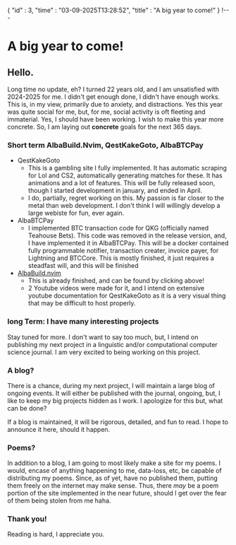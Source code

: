 {
  "id" : 3,
  "time" : "03-09-2025T13:28:52",
  "title" : "A big year to come!"
} 
!---
# A big year to come!
## Hello.

Long time no update, eh?
I turned 22 years old, and I am unsatisfied with 2024-2025 for me. I didn't get enough done, I didn't have enough works. This is, in my view, primarily due to anxiety, and distractions. Yes this year was quite social for me, but, for me, social activity is oft fleeting and immaterial. Yes, I should have been working. I wish to make this year more concrete. So, I am laying out **concrete** goals for the next 365 days.

### Short term AlbaBuild.Nvim, QestKakeGoto, AlbaBTCPay

- QestKakeGoto
    - This is a gambling site I fully implemented. It has automatic scraping for Lol and CS2, automatically generating matches for these. It has animations and a lot of features. This will be fully released soon, though I started development in january, and ended in April.
    - I do, partially, regret working on this. My passion is far closer to the metal than web development. I don't think I will willingly develop a large webiste for fun, ever again.
- AlbaBTCPay
    - I implemented BTC transaction code for QKG (officially named Teahouse Bets). This code was removed in the release version, and, I have implemented it in AlbaBTCPay. This will be a docker contained fully programmable notifier, transaction creater, invoice payer, for Lightning and BTCCore. This is mostly finished, it just requires a steadfast will, and this will be finished
- [AlbaBuild.nvim](https://github.com/albassort/AlbaBuild.nvim)
    - This is already finished, and can be found by clicking above!
    - 2 Youtube videos were made for it, and I intend on extensive youtube documentation for QestKakeGoto as it is a very visual thing that may be difficult to host properly.

### long Term: I have many interesting projects

Stay tuned for more. I don't want to say too much, but, I intend on publishing my next project in a linguistic and/or computational computer science journal. I am very excited to being working on this project. 

### A blog?
There is a chance, during my next project, I will maintain a large blog of ongoing events. It will either be published with the journal, ongoing, but, I like to keep my big projects hidden as I work. I apologize for this but, what can be done? 

If a blog is maintained, it will be rigorous, detailed, and fun to read. I hope to announce it here, should it happen. 

### Poems? 

In addition to a blog, I am going to most likely make a site for my poems. I would, encase of anything happening to me, data-loss, etc, be capable of distributing my poems. Since, as of yet, have no published them, putting them freely on the internet may make sense. Thus, there *may* be a poem portion of the site implemented in the near future, should I get over the fear of them being stolen from me haha.

### Thank you!

Reading is hard, I appreciate you.

